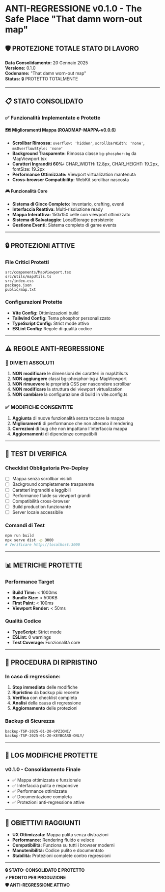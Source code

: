 # ANTI-REGRESSIONE v0.1.0 - The Safe Place "That damn worn-out map"

## 🛡️ PROTEZIONE TOTALE STATO DI LAVORO

**Data Consolidamento:** 20 Gennaio 2025  
**Versione:** 0.1.0  
**Codename:** "That damn worn-out map"  
**Status:** 🔒 PROTETTO TOTALMENTE

---

## 📋 STATO CONSOLIDATO

### ✅ Funzionalità Implementate e Protette

#### 🗺️ Miglioramenti Mappa (ROADMAP-MAPPA-v0.0.6)
- **Scrollbar Rimossa:** `overflow: 'hidden'`, `scrollbarWidth: 'none'`, `msOverflowStyle: 'none'`
- **Background Trasparente:** Rimossa classe `bg-phosphor-bg` da MapViewport.tsx
- **Caratteri Ingranditi 60%:** CHAR_WIDTH: 12.8px, CHAR_HEIGHT: 19.2px, fontSize: 19.2px
- **Performance Ottimizzate:** Viewport virtualization mantenuta
- **Cross-browser Compatibility:** WebKit scrollbar nascosta

#### 🎮 Funzionalità Core
- **Sistema di Gioco Completo:** Inventario, crafting, eventi
- **Interfaccia Reattiva:** Multi-risoluzione ready
- **Mappa Interattiva:** 150x150 celle con viewport ottimizzato
- **Sistema di Salvataggio:** LocalStorage persistente
- **Gestione Eventi:** Sistema completo di game events

---

## 🔒 PROTEZIONI ATTIVE

### File Critici Protetti
```
src/components/MapViewport.tsx
src/utils/mapUtils.ts
src/index.css
package.json
public/map.txt
```

### Configurazioni Protette
- **Vite Config:** Ottimizzazioni build
- **Tailwind Config:** Tema phosphor personalizzato
- **TypeScript Config:** Strict mode attivo
- **ESLint Config:** Regole di qualità codice

---

## ⚠️ REGOLE ANTI-REGRESSIONE

### 🚫 DIVIETI ASSOLUTI

1. **NON modificare** le dimensioni dei caratteri in mapUtils.ts
2. **NON aggiungere** classi bg-phosphor-bg a MapViewport
3. **NON rimuovere** le proprietà CSS per nascondere scrollbar
4. **NON modificare** la struttura del viewport virtualization
5. **NON cambiare** la configurazione di build in vite.config.ts

### ✅ MODIFICHE CONSENTITE

1. **Aggiunta** di nuove funzionalità senza toccare la mappa
2. **Miglioramenti** di performance che non alterano il rendering
3. **Correzioni** di bug che non impattano l'interfaccia mappa
4. **Aggiornamenti** di dipendenze compatibili

---

## 🧪 TEST DI VERIFICA

### Checklist Obbligatoria Pre-Deploy
- [ ] Mappa senza scrollbar visibili
- [ ] Background completamente trasparente
- [ ] Caratteri ingranditi e leggibili
- [ ] Performance fluide su viewport grandi
- [ ] Compatibilità cross-browser
- [ ] Build production funzionante
- [ ] Server locale accessibile

### Comandi di Test
```bash
npm run build
npx serve dist -p 3000
# Verificare http://localhost:3000
```

---

## 📊 METRICHE PROTETTE

### Performance Target
- **Build Time:** < 1000ms
- **Bundle Size:** < 500KB
- **First Paint:** < 100ms
- **Viewport Render:** < 50ms

### Qualità Codice
- **TypeScript:** Strict mode
- **ESLint:** 0 warnings
- **Test Coverage:** Funzionalità core

---

## 🔄 PROCEDURA DI RIPRISTINO

### In caso di regressione:

1. **Stop immediato** delle modifiche
2. **Ripristino** da backup più recente
3. **Verifica** con checklist completa
4. **Analisi** della causa di regressione
5. **Aggiornamento** delle protezioni

### Backup di Sicurezza
```
backup-TSP-2025-01-20-OPZIONI/
backup-TSP-2025-01-20-KEYBOARD-ONLY/
```

---

## 📝 LOG MODIFICHE PROTETTE

### v0.1.0 - Consolidamento Finale
- ✅ Mappa ottimizzata e funzionale
- ✅ Interfaccia pulita e responsive
- ✅ Performance ottimizzate
- ✅ Documentazione completa
- ✅ Protezioni anti-regressione attive

---

## 🎯 OBIETTIVI RAGGIUNTI

- **UX Ottimizzata:** Mappa pulita senza distrazioni
- **Performance:** Rendering fluido e veloce
- **Compatibilità:** Funziona su tutti i browser moderni
- **Manutenibilità:** Codice pulito e documentato
- **Stabilità:** Protezioni complete contro regressioni

---

**🔒 STATO: CONSOLIDATO E PROTETTO**  
**⚡ PRONTO PER PRODUZIONE**  
**🛡️ ANTI-REGRESSIONE ATTIVO**